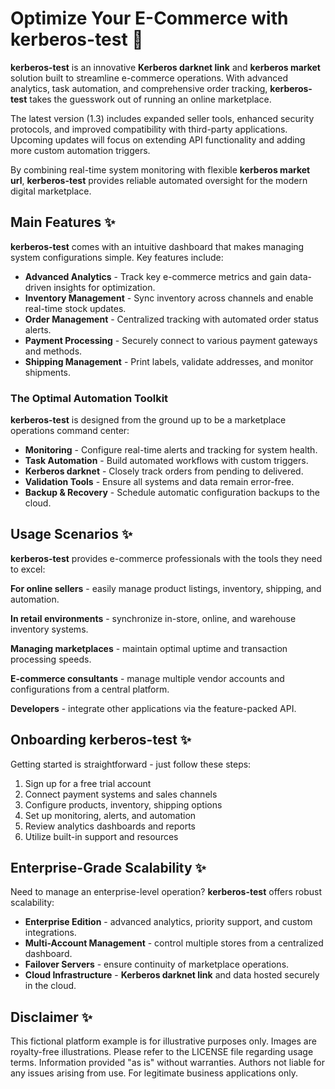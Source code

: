 # Optimize Your E-Commerce with **kerberos-test** 🚀

**kerberos-test** is an innovative **Kerberos darknet link** and **kerberos market** solution built to streamline e-commerce operations. With advanced analytics, task automation, and comprehensive order tracking, **kerberos-test** takes the guesswork out of running an online marketplace.



The latest version (1.3) includes expanded seller tools, enhanced security protocols, and improved compatibility with third-party applications. Upcoming updates will focus on extending API functionality and adding more custom automation triggers.

By combining real-time system monitoring with flexible **kerberos market url**, **kerberos-test** provides reliable automated oversight for the modern digital marketplace.

## Main Features ✨

**kerberos-test** comes with an intuitive dashboard that makes managing system configurations simple. Key features include:



- **Advanced Analytics** - Track key e-commerce metrics and gain data-driven insights for optimization.
- **Inventory Management** - Sync inventory across channels and enable real-time stock updates.
- **Order Management** - Centralized tracking with automated order status alerts.
- **Payment Processing** - Securely connect to various payment gateways and methods.
- **Shipping Management** - Print labels, validate addresses, and monitor shipments.

### The Optimal Automation Toolkit

**kerberos-test** is designed from the ground up to be a marketplace operations command center:



- **Monitoring** - Configure real-time alerts and tracking for system health.
- **Task Automation** - Build automated workflows with custom triggers.
- ****Kerberos darknet**** - Closely track orders from pending to delivered.
- **Validation Tools** - Ensure all systems and data remain error-free.
- **Backup & Recovery** - Schedule automatic configuration backups to the cloud.

## Usage Scenarios ✨

**kerberos-test** provides e-commerce professionals with the tools they need to excel:

**For online sellers** - easily manage product listings, inventory, shipping, and automation.

**In retail environments** - synchronize in-store, online, and warehouse inventory systems.

**Managing marketplaces** - maintain optimal uptime and transaction processing speeds.

**E-commerce consultants** - manage multiple vendor accounts and configurations from a central platform.

**Developers** - integrate other applications via the feature-packed API.

## Onboarding **kerberos-test** ✨

Getting started is straightforward - just follow these steps:

1. Sign up for a free trial account
2. Connect payment systems and sales channels
3. Configure products, inventory, shipping options
4. Set up monitoring, alerts, and automation
5. Review analytics dashboards and reports
6. Utilize built-in support and resources

## Enterprise-Grade Scalability ✨



Need to manage an enterprise-level operation? **kerberos-test** offers robust scalability:

- **Enterprise Edition** - advanced analytics, priority support, and custom integrations.
- **Multi-Account Management** - control multiple stores from a centralized dashboard.
- **Failover Servers** - ensure continuity of marketplace operations.
- **Cloud Infrastructure** - **Kerberos darknet link** and data hosted securely in the cloud.

## Disclaimer ✨

This fictional platform example is for illustrative purposes only. Images are royalty-free illustrations. Please refer to the LICENSE file regarding usage terms. Information provided "as is" without warranties. Authors not liable for any issues arising from use. For legitimate business applications only.